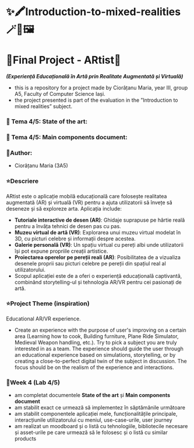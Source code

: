 # ✨🖍️Introduction-to-mixed-realities🪄🌿🖼️
# 🎀Final Project - ARtist🎈
***(Experiență Educațională în Artă prin Realitate Augmentată și Virtuală)***

- this is a repository for a project made by Ciorâțanu Maria, year III, group A5, Faculty of Computer Science Iași.
- the project presented is part of the evaluation in the ”Introduction to mixed realities” subject.

### 📌 Tema 4/5: State of the art: 
### 📌 Tema 4/5: Main components document:

### 👤Author:
- Ciorâțanu Maria (3A5)

### ⭐Descriere
ARtist este o aplicație mobilă educațională care folosește realitatea augmentată (AR) și virtuală (VR) pentru a ajuta utilizatorii să învețe să deseneze și să exploreze arta. Aplicația include:
- __Tutoriale interactive de desen (AR)__: Ghidaje suprapuse pe hârtie reală pentru a învăța tehnici de desen pas cu pas.
- __Muzeu virtual de artă (VR)__: Explorarea unui muzeu virtual modelat în 3D, cu picturi celebre și informații despre acestea.
- __Galerie personală (VR)__: Un spațiu virtual cu pereți albi unde utilizatorii își pot expune propriile creații artistice.
- __Proiectarea operelor pe pereții reali (AR)__: Posibilitatea de a vizualiza desenele proprii sau picturi celebre pe pereții din spațiul real al utilizatorului.
- Scopul aplicației este de a oferi o experiență educațională captivantă, combinând storytelling-ul și tehnologia AR/VR pentru cei pasionați de artă.

### ⭐Project Theme (inspiration)
Educational AR/VR experience.
- Create an experience with the purpose of user's improving on a certain area (Learning how to cook, Building furniture, Plane Ride Simulator, Medieval Weapon handling, etc.). Try to pick a subject you are truly interested in as a team. The experience should guide the user through an educational experience based on simulations, storytelling, or by creating a close-to-perfect digital twin of the subject in discussion. The focus should be on the realism of the experience and interactions.

### 🪩Week 4 (Lab 4/5)
- am completat documentele __State of the art__ și __Main components document__
- am stabilit exact ce urmează să implementez în săptămânile următoare
- am stabilit componentele aplicației mele, funcționalitățile principale, interacțiunile utilizatorului cu meniul, use-case-urile, user journey
- am realizat un moodboard și o listă cu tehnologiile, bibliotecile necesare și asset-urile pe care urmează să le folosesc și o listă cu similar products
